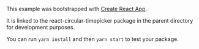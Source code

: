 This example was bootstrapped with [Create React App](https://github.com/facebook/create-react-app).

It is linked to the react-circular-timepicker package in the parent directory for development purposes.

You can run `yarn install` and then `yarn start` to test your package.
